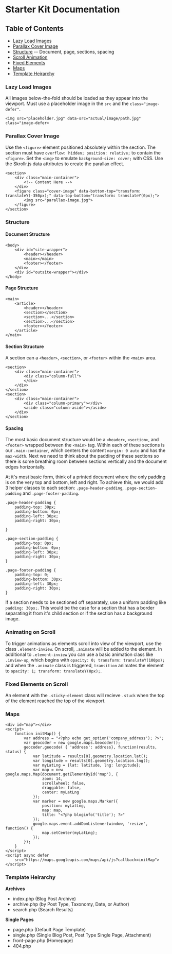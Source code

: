 # Starter Kit Documentation

## Table of Contents
- [Lazy Load Images](#lazy-load-images)
- [Parallax Cover Image](#parallax-cover-image)
- [Structure](#structure) -- Document, page, sections, spacing
- [Scroll Animation](#animating-on-scroll)
- [Fixed Elements](#fixed-elements-on-scroll)
- [Maps](#maps)
- [Template Heirarchy](#template-heirarchy)

### Lazy Load Images
All images below-the-fold should be loaded as they appear into the viewport. Must use a placeholder image in the `src` and the `class="image-defer"`.

```
<img src="placeholder.jpg" data-src="actual/image/path.jpg" class="image-defer>
```

### Parallax Cover Image
Use the `<figure>` element positioned absolutely within the section. The section must have `overflow: hidden; position: relative;` to contain the `<figure>`. Set the `<img>` to emulate `background-size: cover;` with CSS. Use the Skrollr.js data attributes to create the parallax effect. 

```
<section>
    <div class="main-container">
        <!-- Content Here -->
    </div>
    <figure class="cover-image" data-bottom-top="transform: translateY(-350px);" data-top-bottom="transform: translateY(0px);">
        <img src="parallax-image.jpg">
    </figure>
</section>
```

### Structure

#### Document Structure

```
<body>
    <div id="site-wrapper">
        <header></header>
        <main></main>
        <footer></footer>
    </div>
    <div id="outsite-wrapper"></div>
</body>
```

#### Page Structure

```
<main>
    <article>
        <header></header>
        <section></section>
        <section>...</section>
        <section>...</section>
        <footer></footer>
    </article>
</main>
```

#### Section Structure
A section can a `<header>`, `<section>`, or `<footer>` within the `<main>` area. 

```
<section>
    <div class="main-container">
        <div class="column-full">
        </div>
    </div>
</section>
<section>
    <div class="main-container">
        <div class="column-primary"></div>
        <aside class="column-aside"></aside>
    </div>
</section>
```

#### Spacing

The most basic document structure would be a `<header>`, `<section>`, and `<footer>` wrapped between the `<main>` tag. Within each of these sections is our `.main-container`, which centers the content `margin: 0 auto` and has the `max-width`. Next we need to think about the padding of these sections so there is some breathing room between sections vertically and the document edges horizontally. 

At it's most basic form, think of a printed document where the only padding is on the very top and bottom, left and right. To achieve this, we would add 3 helper classes to each section: `.page-header-padding`, `.page-section-padding` and `.page-footer-padding`.

```
.page-header-padding {
    padding-top: 30px;
    padding-bottom: 0px; 
    padding-left: 30px;
    padding-right: 30px;

}

.page-section-padding {
    padding-top: 0px;
    padding-bottom: 0px; 
    padding-left: 30px;
    padding-right: 30px;
}

.page-footer-padding {
    padding-top: 0;
    padding-bottom: 30px; 
    padding-left: 30px;
    padding-right: 30px;
}
```

If a section needs to be sectioned off separately, use a uniform padding like `padding: 30px;`. This would be the case for a section that has a border separating it from it's child section or if the section has a background image.  

### Animating on Scroll
To trigger animations as elements scroll into view of the viewport, use the class `.element-inview`. On scroll, `.animate` will be added to the element. In additional to `.element-inview` you can use a basic animation class like `.inview-up`, which begins with `opacity: 0; transform: translateY(100px);` and when the `.animate` class is triggered, `transition` animates the element to `opacity: 1; transform: translateY(0px);`. 

### Fixed Elements on Scroll
An element with the `.sticky-element` class will recieve `.stuck` when the top of the element reached the top of the viewport. 

### Maps

```
<div id="map"></div>
<script>
    function initMap() {
        var address = "<?php echo get_option('company_address'); ?>";
        var geocoder = new google.maps.Geocoder();
        geocoder.geocode( { 'address': address}, function(results, status) {
            var latitude = results[0].geometry.location.lat();
            var longitude = results[0].geometry.location.lng();
            var myLatLng = {lat: latitude, lng: longitude};
            var map = new google.maps.Map(document.getElementById('map'), {
                zoom: 14,
                scrollwheel: false,
                draggable: false,
                center: myLatLng
            });
            var marker = new google.maps.Marker({
                position: myLatLng,
                map: map,
                title: "<?php bloginfo('title'); ?>"
            });
            google.maps.event.addDomListener(window, 'resize', function() {
                map.setCenter(myLatLng);
            });
        }); 
    }
</script>
<script async defer
    src="https://maps.googleapis.com/maps/api/js?callback=initMap"></script>
```

### Template Heirarchy 

**Archives**
- index.php (Blog Post Archive)
- archive.php (by Post Type, Taxonomy, Date, or Author)
- search.php (Search Results)

**Single Pages**
- page.php (Default Page Template)
- single.php (Single Blog Post, Post Type Single Page, Attachment)
- front-page.php (Homepage)
- 404.php 